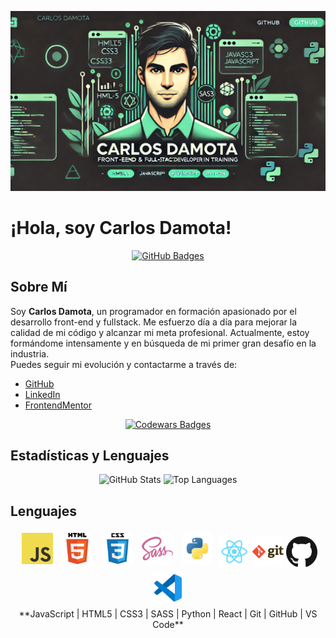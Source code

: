 <!-- Imagen de Cabecera -->
<p align="center">
  <img src="./Imagen_perfil_github.webp" alt="Header Banner" />
</p>

# ¡Hola, soy Carlos Damota!

<p align="center">
  <a href="#">
    <img src="https://github-profile-trophy.vercel.app/?username=carlosdamota&theme=oldie" alt="GitHub Badges" />
  </a>
</p>

## Sobre Mí

Soy **Carlos Damota**, un programador en formación apasionado por el desarrollo front-end y fullstack. Me esfuerzo día a día para mejorar la calidad de mi código y alcanzar mi meta profesional. Actualmente, estoy formándome intensamente y en búsqueda de mi primer gran desafío en la industria.  
Puedes seguir mi evolución y contactarme a través de:

- [GitHub](https://github.com/carlosdamota)
- [LinkedIn](https://www.linkedin.com/in/carlos-damota/)
- [FrontendMentor](https://www.frontendmentor.io/profile/carlosdamota) 
<p align="center">
  <a href="https://www.codewars.com/users/carlosdamota">
    <img src="https://www.codewars.com/users/carlosdamota/badges/small" alt="Codewars Badges" />
  </a>
</p>

## Estadísticas y Lenguajes

<p align="center">
  <img src="https://github-readme-stats.vercel.app/api?username=carlosdamota&theme=vision-friendly-dark" alt="GitHub Stats" />
  <img src="https://github-readme-stats.vercel.app/api/top-langs/?username=carlosdamota&theme=vision-friendly-dark&layout=compact" alt="Top Languages" />
</p>

## Lenguajes

<div align="center">
  <img src="https://raw.githubusercontent.com/github/explore/main/topics/javascript/javascript.png" width="50" alt="JavaScript" style="margin: 5px;" />
  <img src="https://raw.githubusercontent.com/github/explore/main/topics/html/html.png" width="50" alt="HTML5" style="margin: 5px;" />
  <img src="https://raw.githubusercontent.com/github/explore/main/topics/css/css.png" width="50" alt="CSS3" style="margin: 5px;" />
  <img src="https://raw.githubusercontent.com/github/explore/main/topics/sass/sass.png" width="50" alt="SASS" style="margin: 5px;" />
  <img src="https://raw.githubusercontent.com/github/explore/main/topics/python/python.png" width="50" alt="Python" style="margin: 5px;" />
  <img src="https://raw.githubusercontent.com/github/explore/main/topics/react/react.png" width="50" alt="React" />
  <img src="https://raw.githubusercontent.com/github/explore/main/topics/git/git.png" width="50" alt="Git" />
  <img src="https://raw.githubusercontent.com/github/explore/main/topics/github/github.png" width="50" alt="GitHub" />
  <img src="https://raw.githubusercontent.com/vscode-icons/vscode-icons/master/icons/file_type_vscode.svg" width="50" alt="VS Code" style="margin: 5px;" />

  <br>
  **JavaScript | HTML5 | CSS3 | SASS | Python | React | Git | GitHub | VS Code**
</div>

